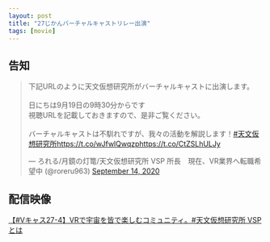 ```yaml
---
layout: post
title: "27じかんバーチャルキャストリレー出演"
tags: [movie]
---
```


## 告知

<blockquote class="twitter-tweet" data-theme="dark"><p lang="ja" dir="ltr">下記URLのように天文仮想研究所がバーチャルキャストに出演します。<br><br>日にちは9月19日の9時30分からです<br>視聴URLを記載しておきますので、是非ご覧ください。<br><br>バーチャルキャストは不馴れですが、我々の活動を解説します！<a href="https://twitter.com/hashtag/%E5%A4%A9%E6%96%87%E4%BB%AE%E6%83%B3%E7%A0%94%E7%A9%B6%E6%89%80?src=hash&amp;ref_src=twsrc%5Etfw">#天文仮想研究所</a><a href="https://t.co/wJfwlQwqzp">https://t.co/wJfwlQwqzp</a><a href="https://t.co/CtZSLhULJy">https://t.co/CtZSLhULJy</a></p>&mdash; ろれる/月鏡の灯篭/天文仮想研究所 VSP 所長　現在、VR業界へ転職希望中 (@roreru963) <a href="https://twitter.com/roreru963/status/1305306843082756096?ref_src=twsrc%5Etfw">September 14, 2020</a></blockquote> <script async src="https://platform.twitter.com/widgets.js" charset="utf-8"></script>

## 配信映像

<div class=youtube>
<script type="application/javascript" src="https://embed.nicovideo.jp/watch/sm37547860/script?w=640&h=360"></script><noscript><a href="https://www.nicovideo.jp/watch/sm37547860">【#Vキャス27-4】VRで宇宙を皆で楽しむコミュニティ。#天文仮想研究所 VSPとは</a></noscript>
</div>
